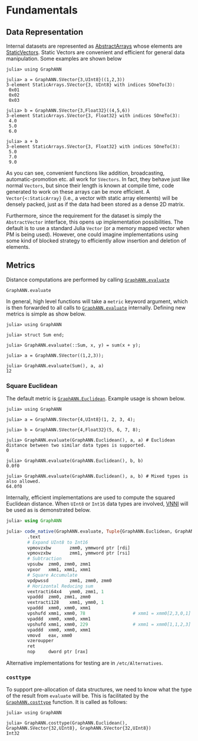 # Fundamentals

## Data Representation

Internal datasets are represented as [AbstractArrays](https://docs.julialang.org/en/v1/manual/interfaces/#man-interface-array) whose elements are [StaticVectors](https://github.com/JuliaArrays/StaticArrays.jl).
Static Vectors are convenient and efficient for general data manipulation.
Some examples are shown below
```jldoctest
julia> using GraphANN

julia> a = GraphANN.SVector{3,UInt8}((1,2,3))
3-element StaticArrays.SVector{3, UInt8} with indices SOneTo(3):
 0x01
 0x02
 0x03

julia> b = GraphANN.SVector{3,Float32}((4,5,6))
3-element StaticArrays.SVector{3, Float32} with indices SOneTo(3):
 4.0
 5.0
 6.0

julia> a + b
3-element StaticArrays.SVector{3, Float32} with indices SOneTo(3):
 5.0
 7.0
 9.0
```
As you can see, convenient functions like addition, broadcasting, automatic-promotion etc. all work for `SVectors`.
In fact, they behave just like normal `Vectors`, but since their length is known at compile time, code generated to work on these arrays can be more efficient.
A `Vector{<:StaticArray}` (i.e., a vector with static array elements) will be densely packed, just as if the data had been stored as a dense 2D matrix.

Furthermore, since the requirement for the dataset is simply the `AbstractVector` interface, this opens up implementation possibilities.
The default is to use a standard Julia `Vector` (or a memory mapped vector when PM is being used).
However, one could imagine implementations using some kind of blocked strategy to efficiently allow insertion and deletion of elements.

## Metrics

Distance computations are performed by calling [`GraphANN.evaluate`](@ref)
```@docs
GraphANN.evaluate
```
In general, high level functions will take a `metric` keyword argument, which is then forwarded to all calls to [`GraphANN.evaluate`](@ref) internally.
Defining new metrics is simple as show below.
```jldoctest
julia> using GraphANN

julia> struct Sum end;

julia> GraphANN.evaluate(::Sum, x, y) = sum(x + y);

julia> a = GraphANN.SVector((1,2,3));

julia> GraphANN.evaluate(Sum(), a, a)
12
```

### Square Euclidean
The default metric is [`GraphANN.Euclidean`](@ref).
Example usage is shown below.
```jldoctest
julia> using GraphANN

julia> a = GraphANN.SVector{4,UInt8}(1, 2, 3, 4);

julia> b = GraphANN.SVector{4,Float32}(5, 6, 7, 8);

julia> GraphANN.evaluate(GraphANN.Euclidean(), a, a) # Euclidean distance between two similar data types is supported.
0

julia> GraphANN.evaluate(GraphANN.Euclidean(), b, b)
0.0f0

julia> GraphANN.evaluate(GraphANN.Euclidean(), a, b) # Mixed types is also allowed.
64.0f0
```
Internally, efficient implementations are used to compute the squared Euclidean distance.
When `UInt8` or `Int16` data types are involved, [VNNI](https://en.wikichip.org/wiki/x86/avx512_vnni) will be used as is demonstrated below.
```julia
julia> using GraphANN

julia> code_native(GraphANN.evaluate, Tuple{GraphANN.Euclidean, GraphANN.SVector{32,UInt8}, GraphANN.SVector{32,UInt8}}; syntax=:intel, debuginfo=:none)
        .text
        # Expand UInt8 to Int16
        vpmovzxbw       zmm0, ymmword ptr [rdi]
        vpmovzxbw       zmm1, ymmword ptr [rsi]
        # Subtraction
        vpsubw  zmm0, zmm0, zmm1
        vpxor   xmm1, xmm1, xmm1
        # Square Accumulate
        vpdpwssd        zmm1, zmm0, zmm0
        # Horizontal Reducing sum
        vextracti64x4   ymm0, zmm1, 1
        vpaddd  zmm0, zmm1, zmm0
        vextracti128    xmm1, ymm0, 1
        vpaddd  xmm0, xmm0, xmm1
        vpshufd xmm1, xmm0, 78                  # xmm1 = xmm0[2,3,0,1]
        vpaddd  xmm0, xmm0, xmm1
        vpshufd xmm1, xmm0, 229                 # xmm1 = xmm0[1,1,2,3]
        vpaddd  xmm0, xmm0, xmm1
        vmovd   eax, xmm0
        vzeroupper
        ret
        nop     dword ptr [rax]

```
Alternative implementations for testing are in `/etc/Alternatives`.

### `costtype`

To support pre-allocation of data structures, we need to know what the type of the result from `evaluate` will be.
This is facilitated by the [`GraphANN.costtype`](@ref) function.
It is called as follows:
```jldoctest
julia> using GraphANN

julia> GraphANN.costtype(GraphANN.Euclidean(), GraphANN.SVector{32,UInt8}, GraphANN.SVector{32,UInt8})
Int32
```
